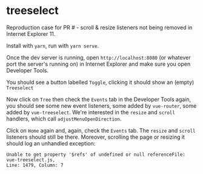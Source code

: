 # treeselect

Reproduction case for PR # - scroll & resize listeners not being removed in Internet Explorer 11.

Install with `yarn`, run with `yarn serve`.

Once the dev server is running, open `http://localhost:8080` (or whatever port the server's running on) in Internet Explorer and make sure you open Developer Tools. 

You should see a button labelled `Toggle`, clicking it should show an (empty) `Treeselect`

Now click on `Tree` then check the `Events` tab in the Developer Tools again, you should see some new event listeners, some added by `vue-router`, some added by `vue-treeselect`. We're interested in the `resize` and `scroll` handlers, which call `adjustMenuOpenDirection`.

Click on `Home` again and, again, check the `Events` tab. The `resize` and `scroll` listeners should still be there. Moreover, scrolling the page or resizing it should log an unhandled exception:

```
Unable to get property '$refs' of undefined or null referenceFile: vue-treeselect.js, 
Line: 1479, Column: 7
```
